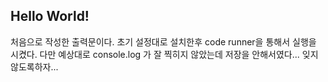 ## Hello World!

처음으로 작성한 출력문이다. 
초기 설정대로 설치한후 code runner을 통해서 실행을 시켰다. 
다만 예상대로 console.log 가 잘 찍히지 않았는데 저장을 안해서였다... 잊지 않도록하자...
